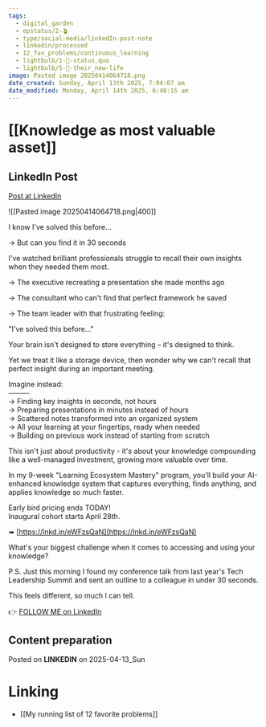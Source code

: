 ```yaml
---
tags:
  - digital_garden
  - epstatus/2-🪴
  - type/social-media/linkedIn-post-note
  - linkedin/processed
  - 12_fav_problems/continuous_learning
  - lightbulb/1-🔴-status_quo
  - lightbulb/5-🔵-their_new-life
image: Pasted image 20250414064718.png
date_created: Sunday, April 13th 2025, 7:04:07 am
date_modified: Monday, April 14th 2025, 6:48:15 am
---
```

# [[Knowledge as most valuable asset]]
## LinkedIn Post
[Post at LinkedIn](https://www.linkedin.com/posts/sebastiankamilli_i-know-ive-solved-this-before-but-activity-7317064196322414592-5iIl?utm_source=share&utm_medium=member_desktop&rcm=ACoAAA1M1pkBgWCYPhT45EpfLiHzViQqRWNCIv4)

![[Pasted image 20250414064718.png|400]]

I know I've solved this before...  
  
→ But can you find it in 30 seconds  
  
I've watched brilliant professionals struggle to recall their own insights when they needed them most.  
  
→ The executive recreating a presentation she made months ago  
  
→ The consultant who can't find that perfect framework he saved  
  
→ The team leader with that frustrating feeling:  
  
"I've solved this before..."  
  
Your brain isn't designed to store everything – it's designed to think.  
  
Yet we treat it like a storage device, then wonder why we can't recall that perfect insight during an important meeting.  
  
Imagine instead:  
———  
→ Finding key insights in seconds, not hours  
→ Preparing presentations in minutes instead of hours  
→ Scattered notes transformed into an organized system  
→ All your learning at your fingertips, ready when needed  
→ Building on previous work instead of starting from scratch  
  
This isn't just about productivity - it's about your knowledge compounding like a well-managed investment, growing more valuable over time.  
  
In my 9-week "Learning Ecosystem Mastery" program, you'll build your AI-enhanced knowledge system that captures everything, finds anything, and applies knowledge so much faster.  
  
Early bird pricing ends TODAY!  
Inaugural cohort starts April 28th.  
  
➠ [https://lnkd.in/eWFzsQaN](https://lnkd.in/eWFzsQaN)  
  
What's your biggest challenge when it comes to accessing and using your knowledge?  
  
P.S. Just this morning I found my conference talk from last year's Tech Leadership Summit and sent an outline to a colleague in under 30 seconds.  
  
This feels different, so much I can tell.

👉 [FOLLOW ME on LinkedIn](https://www.linkedin.com/comm/mynetwork/discovery-see-all?usecase=PEOPLE_FOLLOWS&followMember=sebastiankamilli)

## Content preparation

Posted on **LINKEDIN** on 2025-04-13_Sun
# Linking
+ [[My running list of 12 favorite problems]]